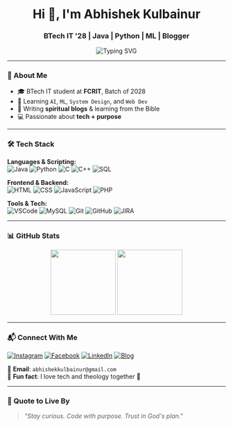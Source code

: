 <h1 align="center">Hi 👋, I'm Abhishek Kulbainur</h1>
<h3 align="center">BTech IT '28 |  Java | Python | ML | Blogger</h3>

<p align="center">
  <img src="https://readme-typing-svg.demolab.com?font=Fira+Code&size=18&pause=1000&center=true&vCenter=true&width=500&lines=Tech+Enthusiast+%F0%9F%94%A5;AI+-+ML+-+DS+Explorer+%F0%9F%9A%80;Full+Stack+Web+Learner+%F0%9F%92%BB;Spiritual+Blogger+%E2%9C%A9;Love+to+Build+and+Break+%F0%9F%A4%AA" alt="Typing SVG" />
</p>

---

### 🚀 About Me
- 🎓 BTech IT student at **FCRIT**, Batch of 2028 
- 🌱 Learning `AI`, `ML`, `System Design`, and `Web Dev`  
- 📖 Writing **spiritual blogs** & learning from the Bible  
- 💻 Passionate about **tech + purpose**

---

### 🛠️ Tech Stack

**Languages & Scripting:**  
![Java](https://img.shields.io/badge/Java-007396?style=for-the-badge&logo=java&logoColor=white)
![Python](https://img.shields.io/badge/Python-3670A0?style=for-the-badge&logo=python&logoColor=white)
![C](https://img.shields.io/badge/C-00599C?style=for-the-badge&logo=c&logoColor=white)
![C++](https://img.shields.io/badge/C%2B%2B-00427e?style=for-the-badge&logo=c%2B%2B&logoColor=white)
![SQL](https://img.shields.io/badge/SQL-1d527c?style=for-the-badge&logo=postgresql&logoColor=white)

**Frontend & Backend:**  
![HTML](https://img.shields.io/badge/HTML5-E34F26?style=for-the-badge&logo=html5&logoColor=white)
![CSS](https://img.shields.io/badge/CSS-1572B6?style=for-the-badge&logo=css3&logoColor=white)
![JavaScript](https://img.shields.io/badge/JavaScript-FFD43B?style=for-the-badge&logo=javascript&logoColor=black)
![PHP](https://img.shields.io/badge/PHP-777BB4?style=for-the-badge&logo=php&logoColor=white)

**Tools & Tech:**  
![VSCode](https://img.shields.io/badge/VS%20Code-007ACC?style=for-the-badge&logo=visual-studio-code&logoColor=white)
![MySQL](https://img.shields.io/badge/MySQL-005C84?style=for-the-badge&logo=mysql&logoColor=white)
![Git](https://img.shields.io/badge/Git-F05032?style=for-the-badge&logo=git&logoColor=white)
![GitHub](https://img.shields.io/badge/GitHub-181717?style=for-the-badge&logo=github&logoColor=white)
![JIRA](https://img.shields.io/badge/JIRA-0052CC?style=for-the-badge&logo=jira&logoColor=white)

---

### 📊 GitHub Stats

<p align="center">
  <img src="https://github-readme-stats.vercel.app/api?username=abhishekkulbainur&show_icons=true&theme=tokyonight" height="150"/>
  <img src="https://github-readme-stats.vercel.app/api/top-langs/?username=abhishekkulbainur&layout=compact&theme=tokyonight" height="150"/>
</p>

---

### 📬 Connect With Me

[![Instagram](https://img.shields.io/badge/-Instagram-E4405F?style=for-the-badge&logo=instagram&logoColor=white)](https://instagram.com/abhishekkulbainur)
[![Facebook](https://img.shields.io/badge/-Facebook-1877F2?style=for-the-badge&logo=facebook&logoColor=white)](https://facebook.com/abhishekkulbainur)
[![LinkedIn](https://img.shields.io/badge/-LinkedIn-0A66C2?style=for-the-badge&logo=linkedin&logoColor=white)](https://www.linkedin.com/in/abhishek-kulbainur-473022319)
[![Blog](https://img.shields.io/badge/-Blogspot-FF5722?style=for-the-badge&logo=blogger&logoColor=white)](https://abhishekkulbainur.blogspot.com/)

📧 **Email**: `abhishekkulbainur@gmail.com`  
📖 **Fun fact**: I love tech and theology together 🙌

---

### 💬 Quote to Live By

> _"Stay curious. Code with purpose. Trust in God's plan."_
